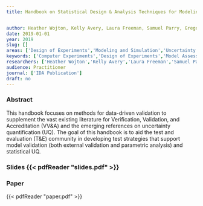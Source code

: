 ```yaml
---
title: Handbook on Statistical Design & Analysis Techniques for Modeling & Simulation Validation

author: Heather Wojton, Kelly Avery, Laura Freeman, Samuel Parry, Gregory Whittier, Thomas Johnson, Andrew Flack
date: 2019-01-01
year: 2019
slug: []
areas: ['Design of Experiments','Modeling and Simulation','Uncertainty Quantification']
keywords: ['Computer Experiments','Design of Experiments','Model Assessment and Validation','Uncertainty Quantification']
researchers: ['Heather Wojton','Kelly Avery','Laura Freeman','Samuel Parry','Gregory Whittier','Thomas Johnson','Andrew Flack']
audience: Practitioner
journal: ['IDA Publication']
draft: no
---
```




### Abstract

This handbook focuses on methods for data-driven validation to supplement the vast existing literature for Verification, Validation, and Accreditation (VV&A) and the emerging references on uncertainty quantification (UQ). The goal of this handbook is to aid the test and evaluation (T&E) community in developing test strategies that support model validation (both external validation and parametric analysis) and statistical UQ.

### Slides {{< pdfReader "slides.pdf" >}}

### Paper 
 {{< pdfReader "paper.pdf" >}}


